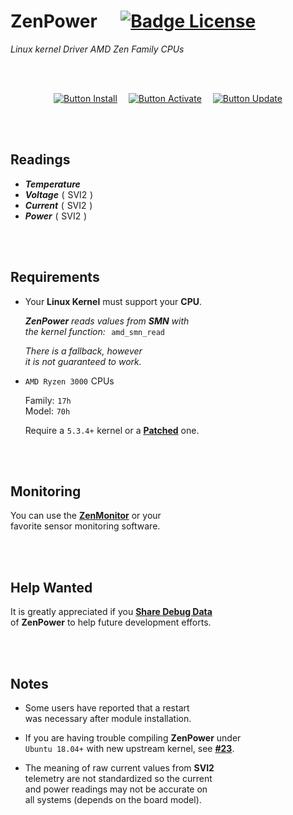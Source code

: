 
# ZenPower    [![Badge License]][License]

*Linux kernel Driver AMD Zen Family CPUs*

<br>
<br>

<div align = center>

[![Button Install]][Install]   
[![Button Activate]][Activate]   
[![Button Update]][Update]

</div>

<br>
<br>

## Readings

- ***Temperature***
- ***Voltage*** ( SVI2 )
- ***Current*** ( SVI2 )
- ***Power*** ( SVI2 )

<br>
<br>

## Requirements

- Your **Linux Kernel** must support your **CPU**.

    ***ZenPower*** *reads values from **SMN** with* <br>
    *the kernel function:*  `amd_smn_read`
    
    *There is a fallback, however* <br>
    *it is not guaranteed to work.*

- `AMD Ryzen 3000` CPUs

    Family: `17h` <br>
    Model: `70h`

    Require a `5.3.4+` kernel or a **[Patched]** one.


<br>
<br>

## Monitoring

You can use the **[ZenMonitor]** or your <br>
favorite sensor monitoring software.

<br>
<br>

## Help Wanted

It is greatly appreciated if you **[Share Debug Data]** <br>
of **ZenPower** to help future development efforts.

<br>
<br>

## Notes

 - Some users have reported that a restart <br>
   was necessary after module installation.

 - If you are having trouble compiling **ZenPower** under <br>
   `Ubuntu 18.04+` with new upstream kernel, see **[#23]**.
 
 - The meaning of raw current values from **SVI2** <br>
   telemetry are not standardized so the current <br>
   and power readings may not be accurate on <br>
   all systems (depends on the board model).



<!----------------------------------------------------------------------------->

[Share Debug Data]: https://github.com/ocerman/zenpower/issues/12
[ZenMonitor]: https://github.com/ocerman/zenmonitor
[Patched]: https://patchwork.kernel.org/patch/11043277/
[#23]: https://github.com/ocerman/zenpower/issues/23

[Activate]: Documentation/Activate.md
[Install]: Documentation/Install.md
[License]: LICENSE
[Update]: Documentation/Update.md


<!----------------------------------[ Badges ]--------------------------------->

[Badge License]: https://img.shields.io/badge/License-GPL2-015d93.svg?style=for-the-badge&labelColor=blue


<!---------------------------------[ Buttons ]--------------------------------->

[Button Activate]: https://img.shields.io/badge/Activate-cdad0d?style=for-the-badge
[Button Install]: https://img.shields.io/badge/Install-df6195?style=for-the-badge
[Button Update]: https://img.shields.io/badge/Update-2ba4ab?style=for-the-badge
